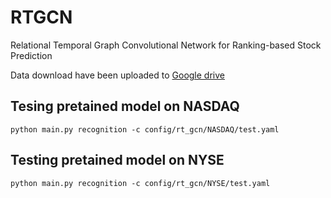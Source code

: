 # RTGCN
Relational Temporal Graph Convolutional Network for Ranking-based Stock Prediction

Data download have been uploaded to [Google drive](https://drive.google.com/drive/folders/1UaQM_KLf7hG2IJUN-niqICMwfr3jb_Ci?usp=sharing)

Tesing pretained model on NASDAQ 
--------
    python main.py recognition -c config/rt_gcn/NASDAQ/test.yaml
Testing pretained model on NYSE
--------
    python main.py recognition -c config/rt_gcn/NYSE/test.yaml
